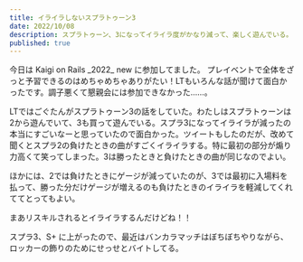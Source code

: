 ```yaml
---
title: イライラしないスプラトゥーン3
date: 2022/10/08
description: スプラトゥーン、3になってイライラ度がかなり減って、楽しく遊んでいる。
published: true
---
```


今日は Kaigi on Rails \_2022\_ new に参加してました。
プレイベントで全体をざっと予習できるのはめちゃめちゃありがたい！LTもいろんな話が聞けて面白かったです。調子悪くて懇親会には参加できなかった……。

LTではごぐたんがスプラトゥーン3の話をしていた。わたしはスプラトゥーンは2から遊んでいて、3も買って遊んでいる。スプラ3になってイライラが減ったの本当にすごいなーと思っていたので面白かった。ツイートもしたのだが、改めて聞くとスプラ2の負けたときの曲がすごくイライラする。特に最初の部分が煽り力高くて笑ってしまった。3は勝ったときと負けたときの曲が同じなのでよい。

ほかには、2では負けたときにゲージが減っていたのが、3では最初に入場料を払って、勝った分だけゲージが増えるのも負けたときのイライラを軽減してくれててとってもよい。

まあリスキルされるとイライラするんだけどね！！

スプラ3、S+ に上がったので、最近はバンカラマッチはぼちぼちやりながら、ロッカーの飾りのためにせっせとバイトしてる。
